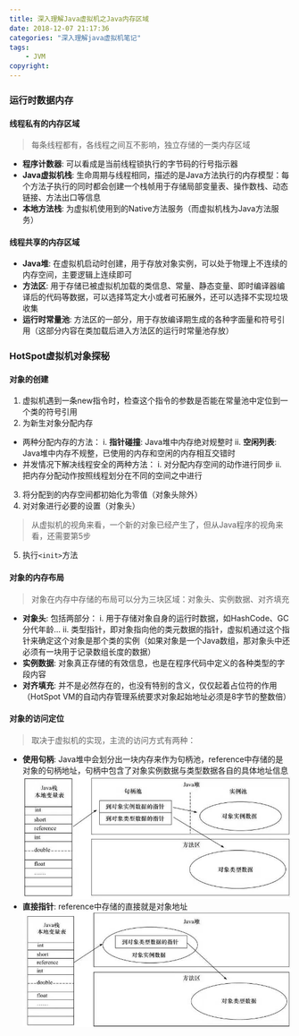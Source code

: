```yaml
---
title: 深入理解Java虚拟机之Java内存区域
date: 2018-12-07 21:17:36
categories: "深入理解java虚拟机笔记"
tags:
    - JVM
copyright:
---
```


### 运行时数据内存
#### 线程私有的内存区域
> 每条线程都有，各线程之间互不影响，独立存储的一类内存区域

- **程序计数器**: 可以看成是当前线程锁执行的字节码的行号指示器
- **Java虚拟机栈**: 生命周期与线程相同，描述的是Java方法执行的内存模型：每个方法子执行的同时都会创建一个栈帧用于存储局部变量表、操作数栈、动态链接、方法出口等信息
- **本地方法栈**: 为虚拟机使用到的Native方法服务（而虚拟机栈为Java方法服务）
#### 线程共享的内存区域
- **Java堆**: 在虚拟机启动时创建，用于存放对象实例，可以处于物理上不连续的内存空间，主要逻辑上连续即可
- **方法区**: 用于存储已被虚拟机加载的类信息、常量、静态变量、即时编译器编译后的代码等数据，可以选择笃定大小或者可拓展外，还可以选择不实现垃圾收集
- **运行时常量池**: 方法区的一部分，用于存放编译期生成的各种字面量和符号引用（这部分内容在类加载后进入方法区的运行时常量池存放）

### HotSpot虚拟机对象探秘
#### 对象的创建
1. 虚拟机遇到一条new指令时，检查这个指令的参数是否能在常量池中定位到一个类的符号引用
2. 为新生对象分配内存
- 两种分配内存的方法：
    i. **指针碰撞**: Java堆中内存绝对规整时
    ii. **空闲列表**: Java堆中内存不规整，已使用的内存和空闲的内存相互交错时
- 并发情况下解决线程安全的两种方法：
    i. 对分配内存空间的动作进行同步
    ii. 把内存分配动作按照线程划分在不同的空间之中进行
3. 将分配到的内存空间都初始化为零值（对象头除外）
4. 对对象进行必要的设置（对象头）
> 从虚拟机的视角来看，一个新的对象已经产生了，但从Java程序的视角来看，还需要第5步
5. 执行`<init>`方法

#### 对象的内存布局
> 对象在内存中存储的布局可以分为三块区域：对象头、实例数据、对齐填充

- **对象头**: 包括两部分：
    i. 用于存储对象自身的运行时数据，如HashCode、GC分代年龄...
    ii. 类型指针，即对象指向他的类元数据的指针，虚拟机通过这个指针来确定这个对象是那个类的实例（如果对象是一个Java数组，那对象头中还必须有一块用于记录数组长度的数据）
- **实例数据**: 对象真正存储的有效信息，也是在程序代码中定义的各种类型的字段内容
- **对齐填充**: 并不是必然存在的，也没有特别的含义，仅仅起着占位符的作用（HotSpot VM的自动内存管理系统要求对象起始地址必须是8字节的整数倍）

#### 对象的访问定位
> 取决于虚拟机的实现，主流的访问方式有两种：

- **使用句柄**: Java堆中会划分出一块内存来作为句柄池，reference中存储的是对象的句柄地址，句柄中包含了对象实例数据与类型数据各自的具体地址信息
![](/images/jvm_object_reference_handle.jpg)
- **直接指针**: reference中存储的直接就是对象地址
![](/images/jvm_object_reference_pointer.jpg)

